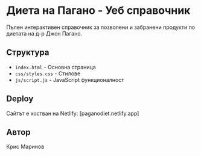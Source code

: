 # Диета на Пагано - Уеб справочник

Пълен интерактивен справочник за позволени и забранени продукти по диетата на д-р Джон Пагано.

## Структура
- `index.html` - Основна страница
- `css/styles.css` - Стилове
- `js/script.js` - JavaScript функционалност

## Deploy
Сайтът е хостван на Netlify: [paganodiet.netlify.app]

## Автор
Крис Маринов